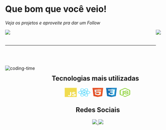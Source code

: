 # Que bom que você veio!
_Veja os projetos e aproveite pra dar um Follow_

 <div>
  <img  height="180em" src="https://github-readme-stats.vercel.app/api?username=thaynalp&show_icons=true&theme=great-gatsby&include_all_commits=true&count_private=true"/>
  <img align="right" height="180em" src="https://github-readme-stats.vercel.app/api/top-langs/?username=thaynalp&layout=compact&langs_count=16&theme=great-gatsby"/>
</div>
  <br>
  <hr>
  <br>

<br>
<div  align="center"> 
  <div style="display: inline_block"><br>
    <img align="left" height="230" alt="coding-time" src="https://media.giphy.com/media/L1R1tvI9svkIWwpVYr/giphy.gif">
    <h2 align="center">Tecnologias mais utilizadas</h2>
    <img align="center" height="30" width="40" alt="js-icon"  src="https://raw.githubusercontent.com/devicons/devicon/master/icons/javascript/javascript-plain.svg">
    <img align="center" height="30" width="40" alt="react-icon" src="https://raw.githubusercontent.com/devicons/devicon/master/icons/react/react-original.svg">
    <img align="center" height="30" width="40" alt="html-icon" src="https://raw.githubusercontent.com/devicons/devicon/master/icons/html5/html5-original.svg">
    <img align="center" height="30" width="40" alt="css-icon" src="https://raw.githubusercontent.com/devicons/devicon/master/icons/css3/css3-original.svg">
    <img align="center" height="30" width="40" alt="nodejs-icon" src="https://raw.githubusercontent.com/devicons/devicon/master/icons/nodejs/nodejs-original.svg">
   </div>

  <div align="center">
  <h2 align="center">Redes Sociais</h2>
    <a href = "https://www.linkedin.com/in/thaynalp/">
      <img width="30" src="https://user-images.githubusercontent.com/112887006/228399091-94f77a04-e41f-48cd-b062-145525bafb63.png">
    </a>
    <a href = "mailto: thaynalp.rj@hotmail.com">
      <img width="25" src="https://user-images.githubusercontent.com/112887006/228398879-32dcaa79-0223-4095-b025-d94ddb58a366.png">
    </a>
</div>

<!-- ![Snake animation](https://github.com/thaynalp/thaynalp/blob/output/github-contribution-grid-snake.svg) -->
